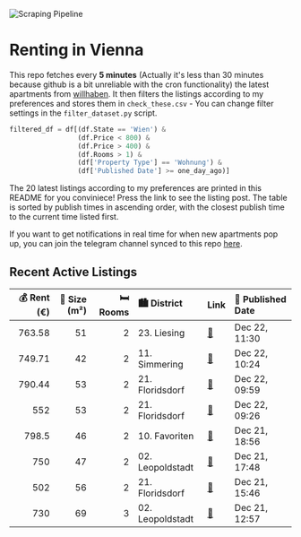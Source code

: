 ![Scraping Pipeline](https://github.com/AthomsG/renting-in-vienna/actions/workflows/run_pipeline.yml/badge.svg)


# Renting in Vienna

This repo fetches every **5 minutes** (Actually it's less than 30 minutes because github is a bit unreliable with the cron functionality) the latest apartments from [willhaben](https://www.willhaben.at/).
It then filters the listings according to my preferences and stores them in `check_these.csv` - You can change filter settings in the `filter_dataset.py` script.

```python
filtered_df = df[(df.State == 'Wien') & 
                 (df.Price < 800) &
                 (df.Price > 400) &
                 (df.Rooms > 1) &
                 (df['Property Type'] == 'Wohnung') &
                 (df['Published Date'] >= one_day_ago)]
```

The 20 latest listings according to my preferences are printed in this README for you conviniece! Press the link to see the listing post.
The table is sorted by publish times in ascending order, with the closest publish time to the current time listed first.

If you want to get notifications in real time for when new apartments pop up, you can join the telegram channel synced to this repo [here](https://t.me/+1HPAYOf5BSsyNTlk).

## Recent Active Listings

|   💰 Rent (€) |   📏 Size (m²) |   🛏️ Rooms | 🏙️ District      | Link                                                                                                                                                                                                                                     | 📅 Published Date   |
|-------------:|--------------:|-----------:|:-----------------|:-----------------------------------------------------------------------------------------------------------------------------------------------------------------------------------------------------------------------------------------|:-------------------|
|       763.58 |            51 |          2 | 23. Liesing      | [🔗](https://www.willhaben.at/iad/immobilien/d/mietwohnungen/wien/wien-1230-liesing/sanierte-2-zimmerwohnung-in-rodaun-789546651/)                                                                                                        | Dec 22, 11:30      |
|       749.71 |            42 |          2 | 11. Simmering    | [🔗](https://www.willhaben.at/iad/immobilien/d/mietwohnungen/wien/wien-1110-simmering/ina---p%C3%A4rchenwohnung-mit-freifl%C3%A4che-n%C3%A4he-wasserspielplatz-leberberg-1904606435/)                                                     | Dec 22, 10:24      |
|       790.44 |            53 |          2 | 21. Floridsdorf  | [🔗](https://www.willhaben.at/iad/immobilien/d/mietwohnungen/wien/wien-1210-floridsdorf/2-zimmer/53-m%C2%B2-wohnung---inkl.-kellerabteil-1414424078/)                                                                                     | Dec 22, 09:59      |
|       552    |            53 |          2 | 21. Floridsdorf  | [🔗](https://www.willhaben.at/iad/immobilien/d/mietwohnungen/wien/wien-1210-floridsdorf/direkte-witergabe-gemeinde-wohnung-in-1210-wien-1383006432/)                                                                                      | Dec 22, 09:26      |
|       798.5  |            46 |          2 | 10. Favoriten    | [🔗](https://www.willhaben.at/iad/immobilien/d/mietwohnungen/wien/wien-1100-favoriten/2-zimmer-dachgeschoss-wohnung-in-top-lage---10.bezirk%21---jetzt-zuschlagen-1845688255/)                                                            | Dec 21, 18:56      |
|       750    |            47 |          2 | 02. Leopoldstadt | [🔗](https://www.willhaben.at/iad/immobilien/d/mietwohnungen/wien/wien-1020-leopoldstadt/vollmoblierte-sanierte-und-gepflegte-wohnung-in-einem-ruhigen-geb%C3%A4ude-im-2.-stock-mit-lift-im-2.-wiener-gemeindebezirk-964895860/)          | Dec 21, 17:48      |
|       502    |            56 |          2 | 21. Floridsdorf  | [🔗](https://www.willhaben.at/iad/immobilien/d/mietwohnungen/wien/wien-1210-floridsdorf/%28reserviert%29-56-qm2-helle-2-zimmerwohnung-zur-direktvergabe-%28nur-mit-vormerkschein-v.-wiener-wohnen-%29in-1210-wien-floridsdorf-990321958/) | Dec 21, 15:46      |
|       730    |            69 |          3 | 02. Leopoldstadt | [🔗](https://www.willhaben.at/iad/immobilien/d/mietwohnungen/wien/wien-1020-leopoldstadt/3-zimmer-gemeinde-wohnung-zu-vermieten-859382116/)                                                                                               | Dec 21, 12:57      |
